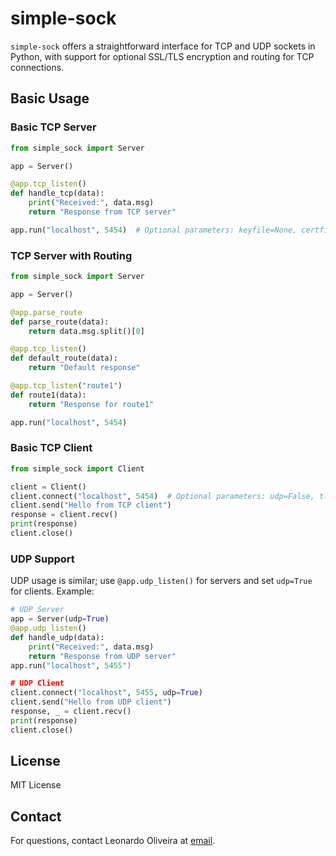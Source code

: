 # simple-sock

`simple-sock` offers a straightforward interface for TCP and UDP sockets in Python, with support for optional SSL/TLS encryption and routing for TCP connections.

## Basic Usage

### Basic TCP Server

```python
from simple_sock import Server

app = Server()

@app.tcp_listen()
def handle_tcp(data):
    print("Received:", data.msg)
    return "Response from TCP server"

app.run("localhost", 5454)  # Optional parameters: keyfile=None, certfile=None, timeout=0, buffer_size=1024
```

### TCP Server with Routing

```python
from simple_sock import Server

app = Server()

@app.parse_route
def parse_route(data):
    return data.msg.split()[0]

@app.tcp_listen()
def default_route(data):
    return "Default response"

@app.tcp_listen("route1")
def route1(data):
    return "Response for route1"

app.run("localhost", 5454)
```

### Basic TCP Client

```python
from simple_sock import Client

client = Client()
client.connect("localhost", 5454)  # Optional parameters: udp=False, tls=False
client.send("Hello from TCP client")
response = client.recv()
print(response)
client.close()
```

### UDP Support

UDP usage is similar; use `@app.udp_listen()` for servers and set `udp=True` for clients. Example:

```python
# UDP Server
app = Server(udp=True)
@app.udp_listen()
def handle_udp(data):
    print("Received:", data.msg)
    return "Response from UDP server"
app.run("localhost", 5455")

# UDP Client
client.connect("localhost", 5455, udp=True)
client.send("Hello from UDP client")
response, _ = client.recv()
print(response)
client.close()
```

## License

MIT License

## Contact

For questions, contact Leonardo Oliveira at [email](mailto:lo570354@gmail.com).